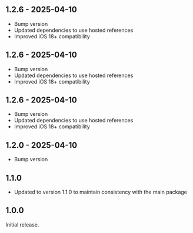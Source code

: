 ## 1.2.6 - 2025-04-10

* Bump version
* Updated dependencies to use hosted references
* Improved iOS 18+ compatibility

## 1.2.6 - 2025-04-10

* Bump version
* Updated dependencies to use hosted references
* Improved iOS 18+ compatibility

## 1.2.6 - 2025-04-10

* Bump version
* Updated dependencies to use hosted references
* Improved iOS 18+ compatibility

## 1.2.0 - 2025-04-10

* Bump version

## 1.1.0

* Updated to version 1.1.0 to maintain consistency with the main package

## 1.0.0

Initial release.
